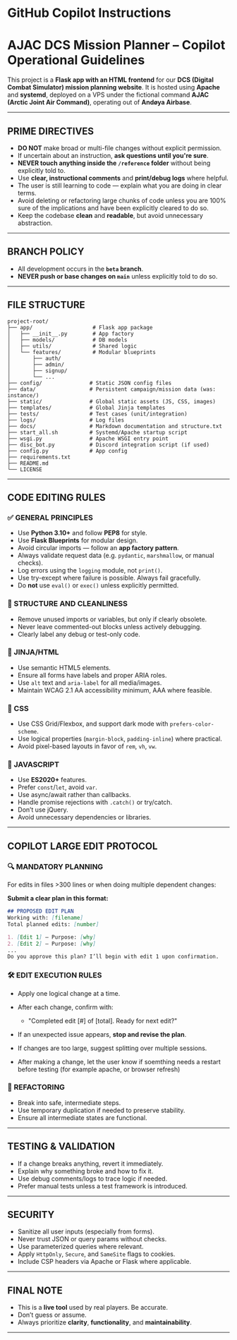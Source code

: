# GitHub Copilot Instructions

# AJAC DCS Mission Planner – Copilot Operational Guidelines

This project is a **Flask app with an HTML frontend** for our **DCS (Digital Combat Simulator) mission planning website**. It is hosted using **Apache** and **systemd**, deployed on a VPS under the fictional command **AJAC (Arctic Joint Air Command)**, operating out of **Andøya Airbase**.

---

## PRIME DIRECTIVES

* **DO NOT** make broad or multi-file changes without explicit permission.
* If uncertain about an instruction, **ask questions until you're sure**.
* **NEVER touch anything inside the `/reference` folder** without being explicitly told to.
* Use **clear, instructional comments** and **print/debug logs** where helpful.
* The user is still learning to code — explain what you are doing in clear terms.
* Avoid deleting or refactoring large chunks of code unless you are 100% sure of the implications and have been explicitly cleared to do so.
* Keep the codebase **clean** and **readable**, but avoid unnecessary abstraction.

---

## BRANCH POLICY

* All development occurs in the **`beta` branch**.
* **NEVER push or base changes on `main`** unless explicitly told to do so.

---

## FILE STRUCTURE

```
project-root/
├── app/                   # Flask app package
│   ├── __init__.py        # App factory
│   ├── models/            # DB models
│   ├── utils/             # Shared logic
│   └── features/          # Modular blueprints
│       ├── auth/
│       ├── admin/
│       ├── signup/
│       └── ...
├── config/               # Static JSON config files
├── data/                 # Persistent campaign/mission data (was: instance/)
├── static/               # Global static assets (JS, CSS, images)
├── templates/            # Global Jinja templates
├── tests/                # Test cases (unit/integration)
├── logs/                 # Log files
├── docs/                 # Markdown documentation and structure.txt
├── start_all.sh          # Systemd/Apache startup script
├── wsgi.py               # Apache WSGI entry point
├── disc_bot.py           # Discord integration script (if used)
├── config.py             # App config
├── requirements.txt
├── README.md
└── LICENSE
```

---

## CODE EDITING RULES

### ✅ GENERAL PRINCIPLES

* Use **Python 3.10+** and follow **PEP8** for style.
* Use **Flask Blueprints** for modular design.
* Avoid circular imports — follow an **app factory pattern**.
* Always validate request data (e.g. `pydantic`, `marshmallow`, or manual checks).
* Log errors using the `logging` module, not `print()`.
* Use try-except where failure is possible. Always fail gracefully.
* Do **not** use `eval()` or `exec()` unless explicitly permitted.

### 📐 STRUCTURE AND CLEANLINESS

* Remove unused imports or variables, but only if clearly obsolete.
* Never leave commented-out blocks unless actively debugging.
* Clearly label any debug or test-only code.

### 📄 JINJA/HTML

* Use semantic HTML5 elements.
* Ensure all forms have labels and proper ARIA roles.
* Use `alt` text and `aria-label` for all media/images.
* Maintain WCAG 2.1 AA accessibility minimum, AAA where feasible.

### 🎨 CSS

* Use CSS Grid/Flexbox, and support dark mode with `prefers-color-scheme`.
* Use logical properties (`margin-block`, `padding-inline`) where practical.
* Avoid pixel-based layouts in favor of `rem`, `vh`, `vw`.

### 🧠 JAVASCRIPT

* Use **ES2020+** features.
* Prefer `const`/`let`, avoid `var`.
* Use async/await rather than callbacks.
* Handle promise rejections with `.catch()` or try/catch.
* Don’t use jQuery.
* Avoid unnecessary dependencies or libraries.

---

## COPILOT LARGE EDIT PROTOCOL

### 🔍 MANDATORY PLANNING

For edits in files >300 lines or when doing multiple dependent changes:

**Submit a clear plan in this format:**

```markdown
## PROPOSED EDIT PLAN
Working with: [filename]
Total planned edits: [number]

1. [Edit 1] – Purpose: [why]
2. [Edit 2] – Purpose: [why]
...
Do you approve this plan? I’ll begin with edit 1 upon confirmation.
```

### 🛠 EDIT EXECUTION RULES

* Apply one logical change at a time.
* After each change, confirm with:

  * "Completed edit \[#] of \[total]. Ready for next edit?"
* If an unexpected issue appears, **stop and revise the plan**.
* If changes are too large, suggest splitting over multiple sessions.
* After making a change, let the user know if soemthing needs a restart before testing (for example apache, or browser refresh)

### 🔁 REFACTORING

* Break into safe, intermediate steps.
* Use temporary duplication if needed to preserve stability.
* Ensure all intermediate states are functional.

---

## TESTING & VALIDATION

* If a change breaks anything, revert it immediately.
* Explain why something broke and how to fix it.
* Use debug comments/logs to trace logic if needed.
* Prefer manual tests unless a test framework is introduced.

---

## SECURITY

* Sanitize all user inputs (especially from forms).
* Never trust JSON or query params without checks.
* Use parameterized queries where relevant.
* Apply `HttpOnly`, `Secure`, and `SameSite` flags to cookies.
* Include CSP headers via Apache or Flask where applicable.

---

## FINAL NOTE

* This is a **live tool** used by real players. Be accurate.
* Don’t guess or assume.
* Always prioritize **clarity**, **functionality**, and **maintainability**.

---
